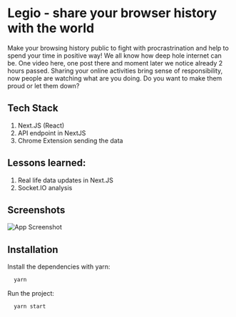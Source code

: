 # Legio - share your browser history with the world

Make your browsing history public to fight with procrastrination and help to spend your time in positive way!
We all know how deep hole internet can be. One video here, one post there and moment later we notice already 2 hours passed.
Sharing your online activities bring sense of responsibility, now people are watching what are you doing. 
Do you want to make them proud or let them down?

## Tech Stack

1. Next.JS (React)
2. API endpoint in NextJS
3. Chrome Extension sending the data

## Lessons learned:

1. Real life data updates in Next.JS
2. Socket.IO analysis

## Screenshots

![App Screenshot](https://i.imgur.com/ZlMdRYT.png)

## Installation

Install the dependencies with yarn:

```bash
  yarn
```

Run the project:

```bash
  yarn start
``` 